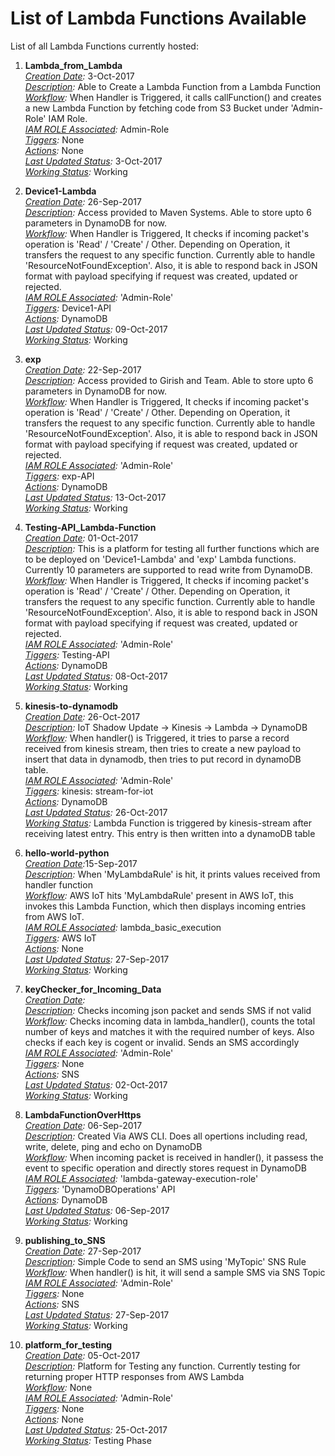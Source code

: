 # List of Lambda Functions Available

List of all Lambda Functions currently hosted:

1.  **Lambda_from_Lambda**
  <br><i><u>Creation Date</u>:</i> 3-Oct-2017
  <br><i><u>Description</u>:</i> Able to Create a Lambda Function from a Lambda Function
  <br><i><u>Workflow</u>:</i> When Handler is Triggered, it calls callFunction() and creates a new Lambda Function by fetching code from S3 Bucket under 'Admin-Role' IAM Role.
  <br><i><u>IAM ROLE Associated</u>:</i> Admin-Role
  <br><i><u>Tiggers</u>:</i> None
  <br><i><u>Actions</u>:</i> None
  <br><i><u>Last Updated Status</u>:</i> 3-Oct-2017
  <br><i><u>Working Status</u>:</i> Working

2. **Device1-Lambda**
  <br><i><u>Creation Date</u>:</i> 26-Sep-2017
  <br><i><u>Description</u>:</i> Access provided to Maven Systems. Able to store upto 6 parameters in DynamoDB for now.
  <br><i><u>Workflow</u>:</i> When Handler is Triggered, It checks if incoming packet's operation is 'Read' / 'Create' / Other. Depending on Operation, it transfers the request to any specific function. Currently able to handle 'ResourceNotFoundException'. Also, it is able to respond back in JSON format with payload specifying if request was created, updated or rejected.
  <br><i><u>IAM ROLE Associated</u>:</i> 'Admin-Role'
  <br><i><u>Tiggers</u>:</i> Device1-API
  <br><i><u>Actions</u>:</i> DynamoDB
  <br><i><u>Last Updated Status</u>:</i> 09-Oct-2017
  <br><i><u>Working Status</u>:</i> Working

3. **exp**
<br><i><u>Creation Date</u>:</i> 22-Sep-2017
<br><i><u>Description</u>:</i> Access provided to Girish and Team. Able to store upto 6 parameters in DynamoDB for now.
<br><i><u>Workflow</u>:</i> When Handler is Triggered, It checks if incoming packet's operation is 'Read' / 'Create' / Other. Depending on Operation, it transfers the request to any specific function. Currently able to handle 'ResourceNotFoundException'. Also, it is able to respond back in JSON format with payload specifying if request was created, updated or rejected.
<br><i><u>IAM ROLE Associated</u>:</i> 'Admin-Role'
<br><i><u>Tiggers</u>:</i> exp-API
<br><i><u>Actions</u>:</i> DynamoDB
<br><i><u>Last Updated Status</u>:</i> 13-Oct-2017
<br><i><u>Working Status</u>:</i> Working

4. **Testing-API_Lambda-Function**
  <br><i><u>Creation Date</u>:</i> 01-Oct-2017
  <br><i><u>Description</u>:</i> This is a platform for testing all further functions which are to be deployed on 'Device1-Lambda' and 'exp' Lambda functions. Currently 10 parameters are supported to read write from DynamoDB.
  <br><i><u>Workflow</u>:</i> When Handler is Triggered, It checks if incoming packet's operation is 'Read' / 'Create' / Other. Depending on Operation, it transfers the request to any specific function. Currently able to handle 'ResourceNotFoundException'. Also, it is able to respond back in JSON format with payload specifying if request was created, updated or rejected.
  <br><i><u>IAM ROLE Associated</u>:</i> 'Admin-Role'
  <br><i><u>Tiggers</u>:</i> Testing-API
  <br><i><u>Actions</u>:</i> DynamoDB
  <br><i><u>Last Updated Status</u>:</i> 08-Oct-2017
  <br><i><u>Working Status</u>:</i> Working

5. **kinesis-to-dynamodb**
  <br><i><u>Creation Date</u>:</i> 26-Oct-2017
  <br><i><u>Description</u>:</i> IoT Shadow Update -> Kinesis -> Lambda -> DynamoDB
  <br><i><u>Workflow</u>:</i> When handler() is Triggered, it tries to parse a record received from kinesis stream, then tries to create a new payload to insert that data in dynamodb, then tries to put record in dynamoDB table.
  <br><i><u>IAM ROLE Associated</u>:</i> 'Admin-Role'
  <br><i><u>Tiggers</u>:</i> kinesis: stream-for-iot
  <br><i><u>Actions</u>:</i> DynamoDB
  <br><i><u>Last Updated Status</u>:</i> 26-Oct-2017
  <br><i><u>Working Status</u>:</i> Lambda Function is triggered by kinesis-stream after receiving latest entry. This entry is then written into a dynamoDB table

6. **hello-world-python**
  <br><i><u>Creation Date</u>:</i>15-Sep-2017
  <br><i><u>Description</u>:</i> When 'MyLambdaRule' is hit, it prints values received from handler function
  <br><i><u>Workflow</u>:</i> AWS IoT hits 'MyLambdaRule' present in AWS IoT, this invokes this Lambda Function, which then displays incoming entries from AWS IoT.
  <br><i><u>IAM ROLE Associated</u>:</i> lambda_basic_execution
  <br><i><u>Tiggers</u>:</i> AWS IoT
  <br><i><u>Actions</u>:</i> None
  <br><i><u>Last Updated Status</u>:</i> 27-Sep-2017
  <br><i><u>Working Status</u>:</i> Working

7. **keyChecker_for_Incoming_Data**
  <br><i><u>Creation Date</u>:</i>
  <br><i><u>Description</u>:</i> Checks incoming json packet and sends SMS if not valid
  <br><i><u>Workflow</u>:</i> Checks incoming data in lambda_handler(), counts the total number of keys and matches it with the required number of keys. Also checks if each key is cogent or invalid. Sends an SMS accordingly
  <br><i><u>IAM ROLE Associated</u>:</i> 'Admin-Role'
  <br><i><u>Tiggers</u>:</i> None
  <br><i><u>Actions</u>:</i> SNS
  <br><i><u>Last Updated Status</u>:</i> 02-Oct-2017
  <br><i><u>Working Status</u>:</i> Working

8. **LambdaFunctionOverHttps**
  <br><i><u>Creation Date</u>:</i> 06-Sep-2017
  <br><i><u>Description</u>:</i> Created Via AWS CLI. Does all opertions including read, write, delete, ping and echo on DynamoDB
  <br><i><u>Workflow</u>:</i> When incoming packet is received in handler(), it passess the event to specific operation and directly stores request in DynamoDB
  <br><i><u>IAM ROLE Associated</u>:</i> 'lambda-gateway-execution-role'
  <br><i><u>Tiggers</u>:</i> 'DynamoDBOperations' API
  <br><i><u>Actions</u>:</i> DynamoDB
  <br><i><u>Last Updated Status</u>:</i> 06-Sep-2017
  <br><i><u>Working Status</u>:</i> Working

9. **publishing_to_SNS**
  <br><i><u>Creation Date</u>:</i> 27-Sep-2017
  <br><i><u>Description</u>:</i> Simple Code to send an SMS using 'MyTopic' SNS Rule
  <br><i><u>Workflow</u>:</i> When handler() is hit, it will send a sample SMS via SNS Topic
  <br><i><u>IAM ROLE Associated</u>:</i> 'Admin-Role'
  <br><i><u>Tiggers</u>:</i> None
  <br><i><u>Actions</u>:</i> SNS
  <br><i><u>Last Updated Status</u>:</i> 27-Sep-2017
  <br><i><u>Working Status</u>:</i> Working

10. **platform_for_testing**
  <br><i><u>Creation Date</u>:</i> 05-Oct-2017
  <br><i><u>Description</u>:</i> Platform for Testing any function. Currently testing for returning proper HTTP responses from AWS Lambda
  <br><i><u>Workflow</u>:</i> None
  <br><i><u>IAM ROLE Associated</u>:</i> 'Admin-Role'
  <br><i><u>Tiggers</u>:</i> None
  <br><i><u>Actions</u>:</i> None
  <br><i><u>Last Updated Status</u>:</i> 25-Oct-2017
  <br><i><u>Working Status</u>:</i> Testing Phase
